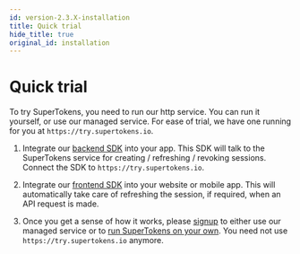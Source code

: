 ```yaml
---
id: version-2.3.X-installation
title: Quick trial
hide_title: true
original_id: installation
---
```


# Quick trial

To try SuperTokens, you need to run our http service. You can run it yourself, or use our managed service. For ease of trial, we have one running for you at ```https://try.supertokens.io```.

1) Integrate our [backend SDK](../backend-integration) into your app. This SDK will talk to the SuperTokens service for creating / refreshing / revoking sessions. Connect the SDK to ```https://try.supertokens.io```.

2) Integrate our [frontend SDK](../frontend-integration) into your website or mobile app. This will automatically take care of refreshing the session, if required, when an API request is made.

3) Once you get a sense of how it works, please [signup](/signup) to either use our managed service or to [run SuperTokens on your own](./dev-prod-setup/setup). You need not use ```https://try.supertokens.io``` anymore.